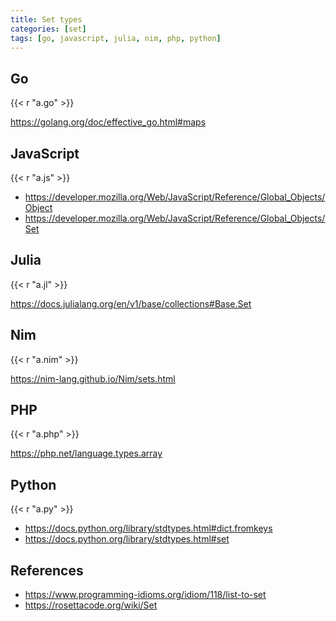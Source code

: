 ```yaml
---
title: Set types
categories: [set]
tags: [go, javascript, julia, nim, php, python]
---
```


## Go

{{< r "a.go" >}}

<https://golang.org/doc/effective_go.html#maps>

## JavaScript

{{< r "a.js" >}}

- <https://developer.mozilla.org/Web/JavaScript/Reference/Global_Objects/Object>
- <https://developer.mozilla.org/Web/JavaScript/Reference/Global_Objects/Set>

## Julia

{{< r "a.jl" >}}

<https://docs.julialang.org/en/v1/base/collections#Base.Set>

## Nim

{{< r "a.nim" >}}

<https://nim-lang.github.io/Nim/sets.html>

## PHP

{{< r "a.php" >}}

<https://php.net/language.types.array>

## Python

{{< r "a.py" >}}

- <https://docs.python.org/library/stdtypes.html#dict.fromkeys>
- <https://docs.python.org/library/stdtypes.html#set>

## References

- <https://www.programming-idioms.org/idiom/118/list-to-set>
- <https://rosettacode.org/wiki/Set>
